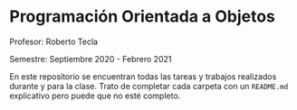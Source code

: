 # Programación Orientada a Objetos

Profesor: Roberto Tecla

Semestre: Septiembre 2020 - Febrero 2021

En este repositorio se encuentran todas las tareas y trabajos realizados durante
y para la clase. Trato de completar cada carpeta con un `README.md` explicativo
pero puede que no esté completo.

